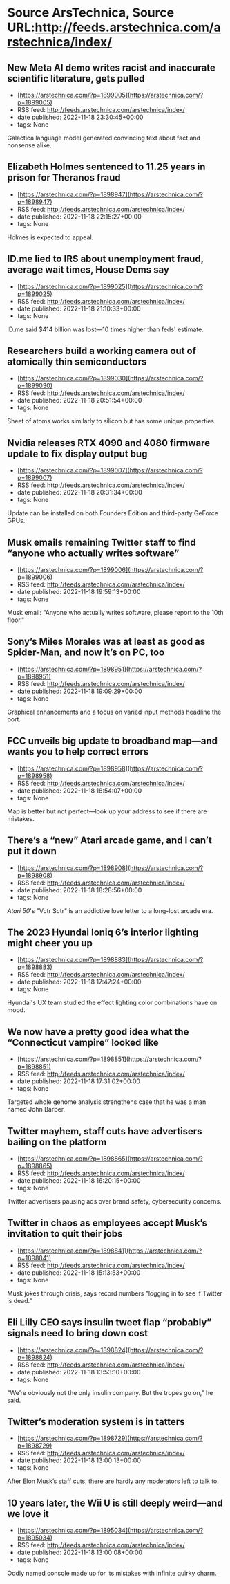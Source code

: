 # Source ArsTechnica, Source URL:http://feeds.arstechnica.com/arstechnica/index/

## New Meta AI demo writes racist and inaccurate scientific literature, gets pulled
 - [https://arstechnica.com/?p=1899005](https://arstechnica.com/?p=1899005)
 - RSS feed: http://feeds.arstechnica.com/arstechnica/index/
 - date published: 2022-11-18 23:30:45+00:00
 - tags: None

Galactica language model generated convincing text about fact and nonsense alike.

## Elizabeth Holmes sentenced to 11.25 years in prison for Theranos fraud
 - [https://arstechnica.com/?p=1898947](https://arstechnica.com/?p=1898947)
 - RSS feed: http://feeds.arstechnica.com/arstechnica/index/
 - date published: 2022-11-18 22:15:27+00:00
 - tags: None

Holmes is expected to appeal.

## ID.me lied to IRS about unemployment fraud, average wait times, House Dems say
 - [https://arstechnica.com/?p=1899025](https://arstechnica.com/?p=1899025)
 - RSS feed: http://feeds.arstechnica.com/arstechnica/index/
 - date published: 2022-11-18 21:10:33+00:00
 - tags: None

ID.me said $414 billion was lost—10 times higher than feds' estimate.

## Researchers build a working camera out of atomically thin semiconductors
 - [https://arstechnica.com/?p=1899030](https://arstechnica.com/?p=1899030)
 - RSS feed: http://feeds.arstechnica.com/arstechnica/index/
 - date published: 2022-11-18 20:51:54+00:00
 - tags: None

Sheet of atoms works similarly to silicon but has some unique properties.

## Nvidia releases RTX 4090 and 4080 firmware update to fix display output bug
 - [https://arstechnica.com/?p=1899007](https://arstechnica.com/?p=1899007)
 - RSS feed: http://feeds.arstechnica.com/arstechnica/index/
 - date published: 2022-11-18 20:31:34+00:00
 - tags: None

Update can be installed on both Founders Edition and third-party GeForce GPUs.

## Musk emails remaining Twitter staff to find “anyone who actually writes software”
 - [https://arstechnica.com/?p=1899006](https://arstechnica.com/?p=1899006)
 - RSS feed: http://feeds.arstechnica.com/arstechnica/index/
 - date published: 2022-11-18 19:59:13+00:00
 - tags: None

Musk email: "Anyone who actually writes software, please report to the 10th floor."

## Sony’s Miles Morales was at least as good as Spider-Man, and now it’s on PC, too
 - [https://arstechnica.com/?p=1898951](https://arstechnica.com/?p=1898951)
 - RSS feed: http://feeds.arstechnica.com/arstechnica/index/
 - date published: 2022-11-18 19:09:29+00:00
 - tags: None

Graphical enhancements and a focus on varied input methods headline the port.

## FCC unveils big update to broadband map—and wants you to help correct errors
 - [https://arstechnica.com/?p=1898958](https://arstechnica.com/?p=1898958)
 - RSS feed: http://feeds.arstechnica.com/arstechnica/index/
 - date published: 2022-11-18 18:54:07+00:00
 - tags: None

Map is better but not perfect—look up your address to see if there are mistakes.

## There’s a “new” Atari arcade game, and I can’t put it down
 - [https://arstechnica.com/?p=1898908](https://arstechnica.com/?p=1898908)
 - RSS feed: http://feeds.arstechnica.com/arstechnica/index/
 - date published: 2022-11-18 18:28:56+00:00
 - tags: None

<em>Atari 50</em>'s "Vctr Sctr" is an addictive love letter to a long-lost arcade era.

## The 2023 Hyundai Ioniq 6’s interior lighting might cheer you up
 - [https://arstechnica.com/?p=1898883](https://arstechnica.com/?p=1898883)
 - RSS feed: http://feeds.arstechnica.com/arstechnica/index/
 - date published: 2022-11-18 17:47:24+00:00
 - tags: None

Hyundai's UX team studied the effect lighting color combinations have on mood.

## We now have a pretty good idea what the “Connecticut vampire” looked like
 - [https://arstechnica.com/?p=1898851](https://arstechnica.com/?p=1898851)
 - RSS feed: http://feeds.arstechnica.com/arstechnica/index/
 - date published: 2022-11-18 17:31:02+00:00
 - tags: None

Targeted whole genome analysis strengthens case that he was a man named John Barber.

## Twitter mayhem, staff cuts have advertisers bailing on the platform
 - [https://arstechnica.com/?p=1898865](https://arstechnica.com/?p=1898865)
 - RSS feed: http://feeds.arstechnica.com/arstechnica/index/
 - date published: 2022-11-18 16:20:15+00:00
 - tags: None

Twitter advertisers pausing ads over brand safety, cybersecurity concerns.

## Twitter in chaos as employees accept Musk’s invitation to quit their jobs
 - [https://arstechnica.com/?p=1898841](https://arstechnica.com/?p=1898841)
 - RSS feed: http://feeds.arstechnica.com/arstechnica/index/
 - date published: 2022-11-18 15:13:53+00:00
 - tags: None

Musk jokes through crisis, says record numbers "logging in to see if Twitter is dead."

## Eli Lilly CEO says insulin tweet flap “probably” signals need to bring down cost
 - [https://arstechnica.com/?p=1898824](https://arstechnica.com/?p=1898824)
 - RSS feed: http://feeds.arstechnica.com/arstechnica/index/
 - date published: 2022-11-18 13:53:10+00:00
 - tags: None

"We’re obviously not the only insulin company. But the tropes go on," he said.

## Twitter’s moderation system is in tatters
 - [https://arstechnica.com/?p=1898729](https://arstechnica.com/?p=1898729)
 - RSS feed: http://feeds.arstechnica.com/arstechnica/index/
 - date published: 2022-11-18 13:00:13+00:00
 - tags: None

After Elon Musk’s staff cuts, there are hardly any moderators left to talk to.

## 10 years later, the Wii U is still deeply weird—and we love it
 - [https://arstechnica.com/?p=1895034](https://arstechnica.com/?p=1895034)
 - RSS feed: http://feeds.arstechnica.com/arstechnica/index/
 - date published: 2022-11-18 13:00:08+00:00
 - tags: None

Oddly named console made up for its mistakes with infinite quirky charm.
